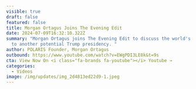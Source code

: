 ```yaml
---
visible: true
draft: false
featured: false
title: Morgan Ortagus Joins The Evening Edit
date: 2024-07-09T16:32:10.322Z
summary: "Morgan Ortagus joins The Evening Edit to discuss the world's reaction
  to another potential Trump presidency. "
author: POLARIS Founder, Morgan Ortagus
outbound: https://www.youtube.com/watch?v=EWgPDI3LE8k&t=9s
cta: View Now On <i class="fa-brands fa-youtube"></i> Youtube →
categories:
  - Videos
image: /img/updates/img_2d4813ed22d9-1.jpeg
---
```

